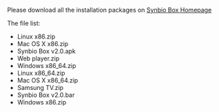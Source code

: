 Please download all the installation packages on [Synbio Box Homepage](http://synbiobox.hapd.info/)

The file list:
* Linux x86.zip
* Mac OS X x86.zip
* Synbio Box v2.0.apk
* Web player.zip
* Windows x86_64.zip
* Linux x86_64.zip 
* Mac OS X x86_64.zip
* Samsung TV.zip 
* Synbio Box v2.0.bar
* Windows x86.zip
